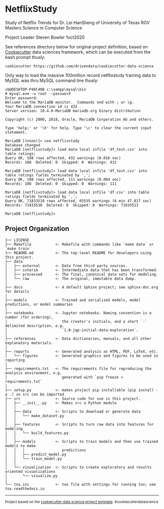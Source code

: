 NetflixStudy
==============================

Study of Netflix Trends for Dr. Lei HanSheng of University of Texas RGV Masters Science in Computer Science

Project Leader Steven Bowler 1oct2020

See references directory below for original project definition, based on [Cookiecutter](https://drivendata.github.io/cookiecutter-data-science/) data sciences framework, which can be executed from the bash prompt thusly:

````
cookiecutter https://github.com/drivendata/cookiecutter-data-science
````

Only way to load the massive 100million record netflixstudy training data to MySQL was thru MySQL command line thusly:
````
sb@DESKTOP-P48C40B c:\xampp\mysql\bin
# mysql.exe -u root --password
Enter password:
Welcome to the MariaDB monitor.  Commands end with ; or \g.
Your MariaDB connection id is 432
Server version: 10.4.6-MariaDB mariadb.org binary distribution

Copyright (c) 2000, 2018, Oracle, MariaDB Corporation Ab and others.

Type 'help;' or '\h' for help. Type '\c' to clear the current input statement.

MariaDB [(none)]> use netflixstudy
Database changed
MariaDB [netflixstudy]> load data local infile 'df_test.csv' into table ratings;
Query OK, 108 rows affected, 432 warnings (0.016 sec)
Records: 108  Deleted: 0  Skipped: 0  Warnings: 432

MariaDB [netflixstudy]> load data local infile 'df_test.csv' into table ratings fields terminated by ',';
Query OK, 108 rows affected, 111 warnings (0.004 sec)
Records: 108  Deleted: 0  Skipped: 0  Warnings: 111

MariaDB [netflixstudy]> load data local infile 'df.csv' into table ratings fields terminated by ',';
Query OK, 71833510 rows affected, 65535 warnings (6 min 47.817 sec)
Records: 71833510  Deleted: 0  Skipped: 0  Warnings: 71833513

MariaDB [netflixstudy]>
````


Project Organization
------------

    ├── LICENSE
    ├── Makefile           <- Makefile with commands like `make data` or `make train`
    ├── README.md          <- The top-level README for developers using this project.
    ├── data
    │   ├── external       <- Data from third party sources.
    │   ├── interim        <- Intermediate data that has been transformed.
    │   ├── processed      <- The final, canonical data sets for modeling.
    │   └── raw            <- The original, immutable data dump.
    │
    ├── docs               <- A default Sphinx project; see sphinx-doc.org for details
    │
    ├── models             <- Trained and serialized models, model predictions, or model summaries
    │
    ├── notebooks          <- Jupyter notebooks. Naming convention is a number (for ordering),
    │                         the creator's initials, and a short `-` delimited description, e.g.
    │                         `1.0-jqp-initial-data-exploration`.
    │
    ├── references         <- Data dictionaries, manuals, and all other explanatory materials.
    │
    ├── reports            <- Generated analysis as HTML, PDF, LaTeX, etc.
    │   └── figures        <- Generated graphics and figures to be used in reporting
    │
    ├── requirements.txt   <- The requirements file for reproducing the analysis environment, e.g.
    │                         generated with `pip freeze > requirements.txt`
    │
    ├── setup.py           <- makes project pip installable (pip install -e .) so src can be imported
    ├── src                <- Source code for use in this project.
    │   ├── __init__.py    <- Makes src a Python module
    │   │
    │   ├── data           <- Scripts to download or generate data
    │   │   └── make_dataset.py
    │   │
    │   ├── features       <- Scripts to turn raw data into features for modeling
    │   │   └── build_features.py
    │   │
    │   ├── models         <- Scripts to train models and then use trained models to make
    │   │   │                 predictions
    │   │   ├── predict_model.py
    │   │   └── train_model.py
    │   │
    │   └── visualization  <- Scripts to create exploratory and results oriented visualizations
    │       └── visualize.py
    │
    └── tox.ini            <- tox file with settings for running tox; see tox.readthedocs.io


--------

<p><small>Project based on the <a target="_blank" href="https://drivendata.github.io/cookiecutter-data-science/">cookiecutter data science project template</a>. #cookiecutterdatascience</small></p>
